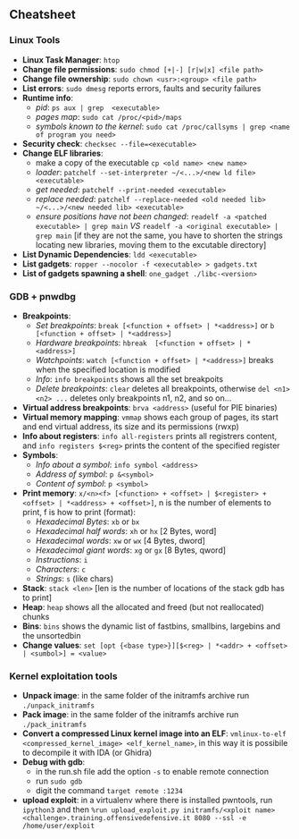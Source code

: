 ## Cheatsheet ##
### Linux Tools ###
+ **Linux Task Manager**: `htop`
+ **Change file permissions**: `sudo chmod [+|-] [r|w|x] <file path>`
+ **Change file ownership**: `sudo chown <usr>:<group> <file path>`
+ **List errors**: `sudo dmesg` reports errors, faults and security failures
+ **Runtime info**: 
    - _pid_: `ps aux | grep  <executable>`
    - _pages map_: `sudo cat /proc/<pid>/maps` 
    - _symbols known to the kernel_: `sudo cat /proc/callsyms | grep <name of program you need>`
+ **Security check**: `checksec --file=<executable>`
+ **Change ELF libraries**:
    - make a copy of the executable `cp <old name> <new name>`
    - _loader_: `patchelf --set-interpreter ~/<...>/<new ld file> <executable>`
    - _get needed_: `patchelf --print-needed <executable>`
    - _replace needed_: `patchelf --replace-needed <old needed lib> ~/<...>/<new needed lib> <executable>`
    - _ensure positions have not been changed_: `readelf -a <patched executable> | grep main` _VS_ `readelf -a <original executable> | grep main` [if they are not the same, you have to shorten the strings locating new libraries, moving them to the excutable directory]
+ **List Dynamic Dependencies**: `ldd <executable>`
+ **List gadgets**: `ropper --nocolor -f <executable> > gadgets.txt`
+ **List of gadgets spawning a shell**: `one_gadget ./libc-<version>`

### GDB + pnwdbg ###
+ **Breakpoints**: 
    - _Set breakpoints_: `break [<function + offset> | *<address>]` or `b [<function + offset> | *<address>]`
    - _Hardware breakpoints_: `hbreak  [<function + offset> | *<address>]`
    - _Watchpoints_: `watch [<function + offset> | *<address>]` breaks when the specified location is modified
    - _Info_: `info breakpoints` shows all the set breakpoits
    - _Delete breakpoints_: `clear` deletes all breakpoints, otherwise `del <n1> <n2> ...` deletes only breakpoints n1, n2, and so on...
+ **Virtual address breakpoints**: `brva <address>` (useful for PIE binaries) 
+ **Virtual memory mapping**: `vmmap` shows each group of pages, its start and end virtual address, its size and its permissions (rwxp)
+ **Info about registers**: `info all-registers` prints all registrers content, and `info registers $<reg>` prints the content of the specified register
+ **Symbols**:
    - _Info about a symbol_: `info symbol <address>`
    - _Address of symbol_: `p &<symbol>`
    - _Content of symbol_: `p <symbol>`
+ **Print memory**: `x/<n><f> [<function> + <offset> | $<register> + <offset> | *<address> + <offset>]`, n is the number of elements to print, f is how to print (format):
    - _Hexadecimal Bytes_: `xb` or `bx`
    - _Hexadecimal half words_: `xh` or `hx` [2 Bytes, word]
    - _Hexadecimal words_: `xw` or `wx` [4 Bytes, dword]
    - _Hexadecimal giant words_: `xg` or `gx` [8 Bytes, qword]
    - _Instructions_: `i`
    - _Characters_: `c`
    - _Strings_: `s` (like chars)
+ **Stack**: `stack <len>` [len is the number of locations of the stack gdb has to print]
+ **Heap**: `heap` shows all the allocated and freed (but not reallocated) chunks
+ **Bins**: `bins` shows the dynamic list of fastbins, smallbins, largebins and the unsortedbin
+ **Change values**: `set [opt {<base type>}][$<reg> | *<addr> + <offset> | <sumbol>] = <value>`

### Kernel exploitation tools ###
+ **Unpack image**: in the same folder of the initramfs archive run `./unpack_initramfs`
+ **Pack image**: in the same folder of the initramfs archive run `./pack_initramfs`
+ **Convert a compressed Linux kernel image into an ELF**: `vmlinux-to-elf <compressed_kernel_image> <elf_kernel_name>`, in this way it is possibile to decompile it with IDA (or Ghidra)
+ **Debug with gdb**:
    - in the run.sh file add the option `-s` to enable remote connection
    - run `sudo gdb`
    - digit the command `target remote :1234`
+ **upload exploit**: in a virtualenv where there is installed pwntools, run `ipython3` and then `%run upload_exploit.py initramfs/<xploit name> <challenge>.training.offensivedefensive.it 8080 --ssl -e /home/user/exploit` 
